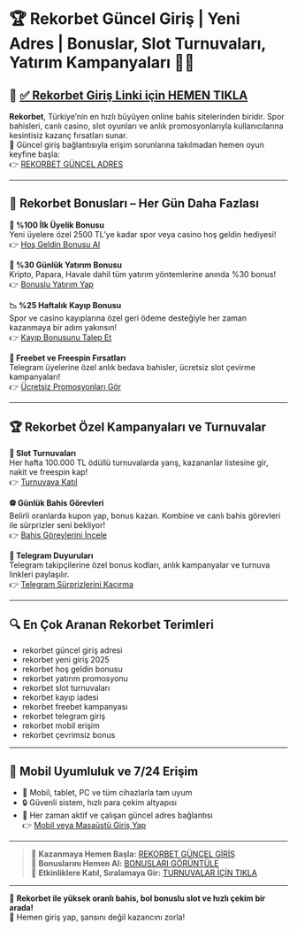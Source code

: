 # 🏆 Rekorbet Güncel Giriş | Yeni Adres | Bonuslar, Slot Turnuvaları, Yatırım Kampanyaları 🎯💸

## 🔗 [✅ Rekorbet Giriş Linki için HEMEN TIKLA](https://up24.live/telegiris)

**Rekorbet**, Türkiye’nin en hızlı büyüyen online bahis sitelerinden biridir. Spor bahisleri, canlı casino, slot oyunları ve anlık promosyonlarıyla kullanıcılarına kesintisiz kazanç fırsatları sunar.  
📌 Güncel giriş bağlantısıyla erişim sorunlarına takılmadan hemen oyun keyfine başla:  
👉 [REKORBET GÜNCEL ADRES](https://up24.live/telegiris)

---

## 🎁 Rekorbet Bonusları – Her Gün Daha Fazlası

**💸 %100 İlk Üyelik Bonusu**  
Yeni üyelere özel 2500 TL’ye kadar spor veya casino hoş geldin hediyesi!  
👉 [Hoş Geldin Bonusu Al](https://up24.live/telegiris)

**🔄 %30 Günlük Yatırım Bonusu**  
Kripto, Papara, Havale dahil tüm yatırım yöntemlerine anında %30 bonus!  
👉 [Bonuslu Yatırım Yap](https://up24.live/telegiris)

**📉 %25 Haftalık Kayıp Bonusu**  
Spor ve casino kayıplarına özel geri ödeme desteğiyle her zaman kazanmaya bir adım yakınsın!  
👉 [Kayıp Bonusunu Talep Et](https://up24.live/telegiris)

**🎲 Freebet ve Freespin Fırsatları**  
Telegram üyelerine özel anlık bedava bahisler, ücretsiz slot çevirme kampanyaları!  
👉 [Ücretsiz Promosyonları Gör](https://up24.live/telegiris)

---

## 🏆 Rekorbet Özel Kampanyaları ve Turnuvalar

**🎰 Slot Turnuvaları**  
Her hafta 100.000 TL ödüllü turnuvalarda yarış, kazananlar listesine gir, nakit ve freespin kap!  
👉 [Turnuvaya Katıl](https://up24.live/telegiris)

**⚽ Günlük Bahis Görevleri**  
Belirli oranlarda kupon yap, bonus kazan. Kombine ve canlı bahis görevleri ile sürprizler seni bekliyor!  
👉 [Bahis Görevlerini İncele](https://up24.live/telegiris)

**📲 Telegram Duyuruları**  
Telegram takipçilerine özel bonus kodları, anlık kampanyalar ve turnuva linkleri paylaşılır.  
👉 [Telegram Sürprizlerini Kaçırma](https://up24.live/telegiris)

---

## 🔍 En Çok Aranan Rekorbet Terimleri

- rekorbet güncel giriş adresi  
- rekorbet yeni giriş 2025  
- rekorbet hoş geldin bonusu  
- rekorbet yatırım promosyonu  
- rekorbet slot turnuvaları  
- rekorbet kayıp iadesi  
- rekorbet freebet kampanyası  
- rekorbet telegram giriş  
- rekorbet mobil erişim  
- rekorbet çevrimsiz bonus  

---

## 📱 Mobil Uyumluluk ve 7/24 Erişim

- 📲 Mobil, tablet, PC ve tüm cihazlarla tam uyum  
- 🔒 Güvenli sistem, hızlı para çekim altyapısı  
- 🔁 Her zaman aktif ve çalışan güncel adres bağlantısı  
👉 [Mobil veya Masaüstü Giriş Yap](https://up24.live/telegiris)

---

> 🚀 **Kazanmaya Hemen Başla:** [REKORBET GÜNCEL GİRİŞ](https://up24.live/telegiris)  
> 🎁 **Bonuslarını Hemen Al:** [BONUSLARI GÖRÜNTÜLE](https://up24.live/telegiris)  
> 🎯 **Etkinliklere Katıl, Sıralamaya Gir:** [TURNUVALAR İÇİN TIKLA](https://up24.live/telegiris)

---

🎰 **Rekorbet ile yüksek oranlı bahis, bol bonuslu slot ve hızlı çekim bir arada!**  
📢 Hemen giriş yap, şansını değil kazancını zorla!
